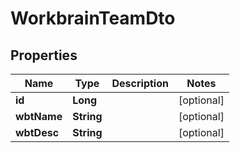 

# WorkbrainTeamDto


## Properties

| Name | Type | Description | Notes |
|------------ | ------------- | ------------- | -------------|
|**id** | **Long** |  |  [optional] |
|**wbtName** | **String** |  |  [optional] |
|**wbtDesc** | **String** |  |  [optional] |



